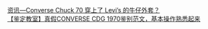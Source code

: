   
[资讯—Converse Chuck 70 穿上了 Levi’s 的牛仔外套？](http://www.dianyue.me/archives/492/vphk89025h4yr0hx/)  
[【鉴定教室】真假CONVERSE CDG 1970鉴别范文，基本操作熟悉起来](http://www.dianyue.me/archives/286/iloo7yubxlgbk8qn/)